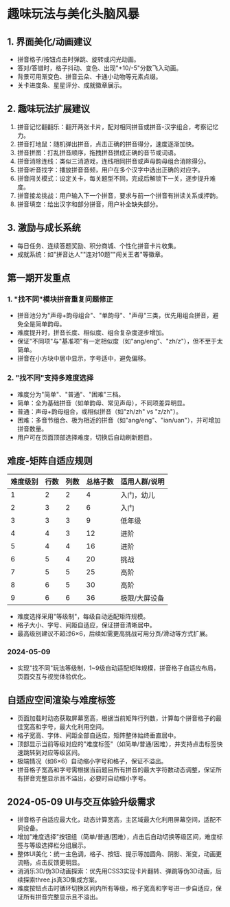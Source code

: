 # 趣味玩法与美化头脑风暴

## 1. 界面美化/动画建议
- 拼音格子/按钮点击时弹跳、旋转或闪光动画。
- 答对/答错时，格子抖动、变色、出现"+10/-5"分数飞入动画。
- 背景可用渐变色、拼音云朵、卡通小动物等元素点缀。
- 关卡进度条、星星评分、成就徽章展示。

## 2. 趣味玩法扩展建议
1. 拼音记忆翻翻乐：翻开两张卡片，配对相同拼音或拼音-汉字组合，考察记忆力。
2. 拼音打地鼠：随机弹出拼音，点击正确的拼音得分，速度逐渐加快。
3. 拼音拼图：打乱拼音顺序，拖拽拼音拼成正确的音节或词语。
4. 拼音消除连线：类似三消游戏，连线相同拼音或声母韵母组合消除得分。
5. 拼音听音找字：播放拼音音频，用户在多个汉字中选出正确的对应字。
6. 拼音闯关模式：设定关卡，每关题型不同，完成后解锁下一关，逐步提升难度。
7. 拼音接龙挑战：用户输入下一个拼音，要求与前一个拼音有拼读关系或押韵。
8. 拼音填空：给出汉字和部分拼音，用户补全缺失部分。

## 3. 激励与成长系统
- 每日任务、连续答题奖励、积分商城、个性化拼音卡片收集。
- 成就系统：如"拼音达人""连对10题""闯关王者"等徽章。

## 第一期开发重点

### 1. "找不同"模块拼音重复问题修正
- 拼音池分为"声母+韵母组合"、"单韵母"、"声母"三类，优先用组合拼音，避免全是简单韵母。
- 难度提升时，拼音长度、相似度、组合复杂度逐步增加。
- 保证"不同项"与"基准项"有一定相似度（如"ang/eng"、"zh/z"），但不至于太简单。
- 拼音在小方块中居中显示，字号适中，避免偏移。

### 2. "找不同"支持多难度选择
- 难度分为"简单"、"普通"、"困难"三档。
- 简单：全为基础拼音（如单韵母、常见声母），不同项差异明显。
- 普通：声母+韵母组合，或相似拼音（如"zh/zh" vs "z/zh"）。
- 困难：多音节组合、极为相近的拼音（如"ang/eng"、"ian/uan"），并可增加拼音数量。
- 用户可在页面顶部选择难度，切换后自动刷新题目。

## 难度-矩阵自适应规则

| 难度级别 | 行数 | 列数 | 总格子数 | 适用人群/说明         |
|----------|------|------|----------|----------------------|
| 1        | 2    | 2    | 4        | 入门，幼儿           |
| 2        | 3    | 2    | 6        | 入门                 |
| 3        | 3    | 3    | 9        | 低年级               |
| 4        | 4    | 3    | 12       | 进阶                 |
| 5        | 4    | 4    | 16       | 进阶                 |
| 6        | 5    | 4    | 20       | 挑战                 |
| 7        | 5    | 5    | 25       | 高阶                 |
| 8        | 6    | 5    | 30       | 高阶                 |
| 9        | 6    | 6    | 36       | 极限/大屏设备         |

- 难度选择采用"等级制"，每级自动适配矩阵规模。
- 格子大小、字号、间距自适应，保证拼音清晰居中。
- 最高级别建议不超过6×6，后续如需更高挑战可用分页/滑动等方式扩展。

### 2024-05-09
- 实现"找不同"玩法等级制，1~9级自动适配矩阵规模，拼音格子自适应布局，页面交互与视觉体验优化。

## 自适应空间渲染与难度标签
- 页面加载时动态获取屏幕宽高，根据当前矩阵行列数，计算每个拼音格子的最佳宽高和字号，最大化利用空间。
- 格子宽高、字体、间距全部自适应，矩阵整体始终垂直居中。
- 顶部显示当前等级对应的"难度标签"（如简单/普通/困难），并支持点击标签快速跳转到对应等级区间。
- 极端情况（如6×6）自动缩小字号和格子，保证不溢出。
- 拼音格子宽高和字号需根据当前题目所有拼音的最大字符数动态调整，保证所有拼音完整显示且不溢出，必要时自动缩小字号。

## 2024-05-09 UI与交互体验升级需求
- 拼音格子自适应最大化，动态计算宽高，主区域最大化利用屏幕空间，适配不同设备。
- 增加"难度选择"按钮组（简单/普通/困难），点击后自动切换等级区间，难度标签与等级选择栏分组展示。
- 整体UI美化：统一主色调，格子、按钮、提示等加圆角、阴影、渐变，动画更流畅，点击反馈更明显。
- 消消乐3D/伪3D动画探索：优先用CSS3实现卡片翻转、弹跳等伪3D动画，后续探索three.js真3D集成方案。
- 难度按钮点击时循环切换区间内所有等级，格子宽高和字号进一步自适应，保证所有拼音完整显示且不溢出。 